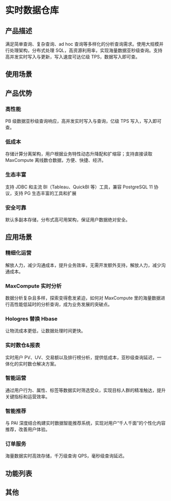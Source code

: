# 实时数据仓库

## 产品描述

满足简单查询、复杂查询、ad hoc 查询等多样化的分析查询需求。使用大规模并行处理架构，分布式处理 SQL，高资源利用率，实现海量数据亚秒级查询。支持高并发实时写入与更新，写入速度可达亿级 TPS，数据写入即可查。

## 使用场景

## 产品优势

### 高性能

PB 级数据亚秒级查询响应，高并发实时写入与查询，亿级 TPS 写入，写入即可查。

### 低成本

存储计算分离架构，用户根据业务特性动态升降配和扩缩容；支持直接读取 MaxCompute 离线数仓数据，方便、快捷、经济。

### 生态丰富

支持 JDBC 和主流 BI（Tableau、QuickBI 等）工具，兼容 PostgreSQL 11 协议，支持 PG 生态丰富的工具和扩展

### 安全可靠

默认多副本存储，分布式高可用架构，保证用户数据绝对安全。

## 应用场景

### 精细化运营

解放人力，减少沟通成本，提升业务效率，无需开发额外支持，解放人力，减少沟通成本。

### MaxCompute 实时分析

数据分析复杂且多样，探索变得愈发紧迫，如何对 MaxCompute 里的海量数据进行高性能低延时的分析查询，成为业务发展的突破点。

### Hologres 替换 Hbase

让物流成本更低，让数据处理时间更快。

### 实时数仓&报表

实时用户 PV、UV、交易额以及排行榜分析，提供低成本，亚秒级查询延迟，一体化的实时数仓解决方案。

### 智能运营

通过用户行为、属性、标签等数据实时筛选受众，实现目标人群的精准触达，提升关键指标和运营效率。

### 智能推荐

与 PAI 深度结合构建实时数据智能推荐系统，实现对用户“千人千面”的个性化内容推荐，改善用户体验。

### 订单服务

海量数据实时高效存储，千万级查询 QPS，毫秒级查询延迟。

## 功能列表

## 其他
